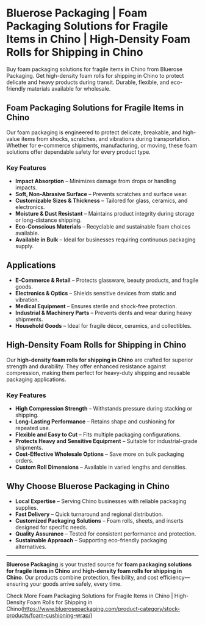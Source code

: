 # Bluerose Packaging | Foam Packaging Solutions for Fragile Items in Chino | High-Density Foam Rolls for Shipping in Chino

Buy foam packaging solutions for fragile items in Chino from Bluerose Packaging. Get high-density foam rolls for shipping in Chino to protect delicate and heavy products during transit. Durable, flexible, and eco-friendly materials available for wholesale.

## Foam Packaging Solutions for Fragile Items in Chino

Our foam packaging is engineered to protect delicate, breakable, and high-value items from shocks, scratches, and vibrations during transportation. Whether for e-commerce shipments, manufacturing, or moving, these foam solutions offer dependable safety for every product type.

### Key Features

- **Impact Absorption** – Minimizes damage from drops or handling impacts.  
- **Soft, Non-Abrasive Surface** – Prevents scratches and surface wear.  
- **Customizable Sizes & Thickness** – Tailored for glass, ceramics, and electronics.  
- **Moisture & Dust Resistant** – Maintains product integrity during storage or long-distance shipping.  
- **Eco-Conscious Materials** – Recyclable and sustainable foam choices available.  
- **Available in Bulk** – Ideal for businesses requiring continuous packaging supply.  

## Applications

- **E-Commerce & Retail** – Protects glassware, beauty products, and fragile goods.  
- **Electronics & Optics** – Shields sensitive devices from static and vibration.  
- **Medical Equipment** – Ensures sterile and shock-free protection.  
- **Industrial & Machinery Parts** – Prevents dents and wear during heavy shipments.  
- **Household Goods** – Ideal for fragile décor, ceramics, and collectibles.  

## High-Density Foam Rolls for Shipping in Chino

Our **high-density foam rolls for shipping in Chino** are crafted for superior strength and durability. They offer enhanced resistance against compression, making them perfect for heavy-duty shipping and reusable packaging applications.

### Key Features

- **High Compression Strength** – Withstands pressure during stacking or shipping.  
- **Long-Lasting Performance** – Retains shape and cushioning for repeated use.  
- **Flexible and Easy to Cut** – Fits multiple packaging configurations.  
- **Protects Heavy and Sensitive Equipment** – Suitable for industrial-grade shipments.  
- **Cost-Effective Wholesale Options** – Save more on bulk packaging orders.  
- **Custom Roll Dimensions** – Available in varied lengths and densities.  

## Why Choose Bluerose Packaging in Chino

- **Local Expertise** – Serving Chino businesses with reliable packaging supplies.  
- **Fast Delivery** – Quick turnaround and regional distribution.  
- **Customized Packaging Solutions** – Foam rolls, sheets, and inserts designed for specific needs.  
- **Quality Assurance** – Tested for consistent performance and protection.  
- **Sustainable Approach** – Supporting eco-friendly packaging alternatives.  

---

**Bluerose Packaging** is your trusted source for **foam packaging solutions for fragile items in Chino** and **high-density foam rolls for shipping in Chino**. Our products combine protection, flexibility, and cost efficiency—ensuring your goods arrive safely, every time.

Check More Foam Packaging Solutions for Fragile Items in Chino | High-Density Foam Rolls for Shipping in Chino(https://www.bluerosepackaging.com/product-category/stock-products/foam-cushioning-wrap/)

